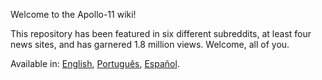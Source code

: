 Welcome to the Apollo-11 wiki!

This repository has been featured in six different subreddits, at least four news sites, and has garnered 1.8 million views. Welcome, all of you.

Available in: [English](Home), [Português](Home-pt), [Español](Home-es).